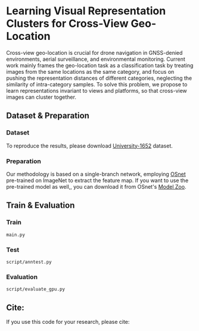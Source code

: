 # Learning Visual Representation Clusters for Cross-View Geo-Location
Cross-view geo-location is crucial for drone navigation in GNSS-denied environments, aerial surveillance, and environmental monitoring. Current work mainly frames the geo-location task as a classification task by treating images from the same locations as the same category, and focus on pushing the representation distances of different categories, neglecting the similarity of intra-category samples. To solve this problem, we propose to learn representations invariant to views and platforms, so that cross-view images can cluster together.
## Dataset & Preparation
### Dataset
To reproduce the results, please download [University-1652](https://github.com/layumi/University1652-Baseline) dataset.
### Preparation
Our methodology is based on a single-branch network, employing [OSnet](https://github.com/KaiyangZhou/deep-person-reid) pre-trained on ImageNet to extract the feature map. 
If you want to use the pre-trained model as well,, you can download it from OSnet's [Model Zoo](https://kaiyangzhou.github.io/deep-person-reid/MODEL_ZOO.html).
## Train & Evaluation
### Train
```  
main.py
```
### Test
```  
script/anntest.py
```
### Evaluation
```
script/evaluate_gpu.py
```
## Cite:
If you use this code for your research, please cite:
```

```
